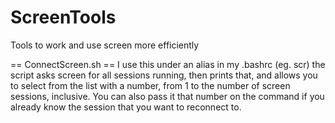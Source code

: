 ScreenTools
===========

Tools to work and use screen more efficiently

== ConnectScreen.sh == 
I use this under an alias in my .bashrc (eg. scr)
the script asks screen for all sessions running, then prints that, 
and allows you to select from the list with a number, from 1 to the number of screen sessions, inclusive.
You can also pass it that number on the command if you already know the session that you want to reconnect to.
  
